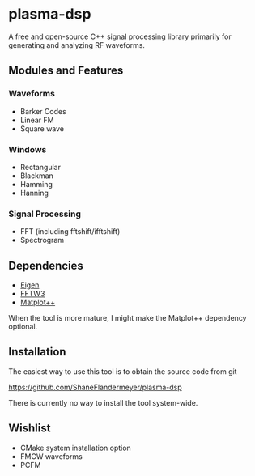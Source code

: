 # plasma-dsp

A free and open-source C++ signal processing library primarily for generating
and analyzing RF waveforms.

## Modules and Features

### Waveforms

- Barker Codes
- Linear FM
- Square wave


### Windows

- Rectangular
- Blackman
- Hamming
- Hanning

### Signal Processing

- FFT (including fftshift/ifftshift)
- Spectrogram

## Dependencies

- [Eigen](https://eigen.tuxfamily.org/)
- [FFTW3](https://www.fftw.org/)
- [Matplot++](https://alandefreitas.github.io/matplotplusplus/)

When the tool is more mature, I might make the Matplot++ dependency optional.

## Installation

The easiest way to use this tool is to obtain the source code from git

  <https://github.com/ShaneFlandermeyer/plasma-dsp>

There is currently no way to install the tool system-wide.

## Wishlist

- CMake system installation option
- FMCW waveforms
- PCFM
